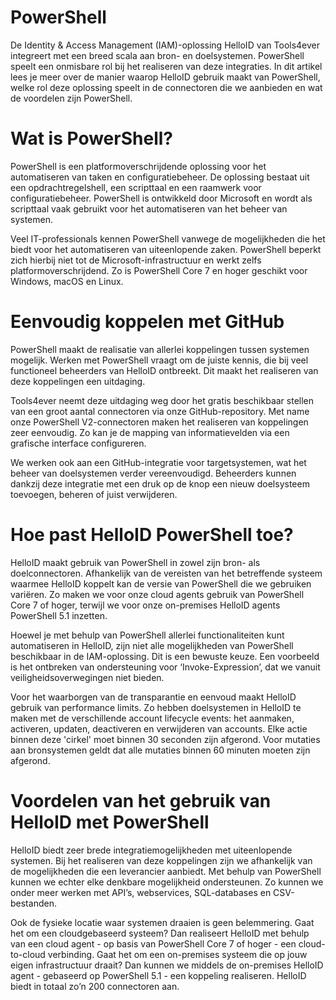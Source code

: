 # PowerShell

De Identity & Access Management (IAM)-oplossing HelloID van Tools4ever integreert met een breed scala aan bron- en doelsystemen. PowerShell speelt een onmisbare rol bij het realiseren van deze integraties. In dit artikel lees je meer over de manier waarop HelloID gebruik maakt van PowerShell, welke rol deze oplossing speelt in de connectoren die we aanbieden en wat de voordelen zijn PowerShell. 

# Wat is PowerShell?
PowerShell is een platformoverschrijdende oplossing voor het automatiseren van taken en configuratiebeheer. De oplossing bestaat uit een opdrachtregelshell, een scripttaal en een raamwerk voor configuratiebeheer. PowerShell is ontwikkeld door Microsoft en wordt als scripttaal vaak gebruikt voor het automatiseren van het beheer van systemen. 

Veel IT-professionals kennen PowerShell vanwege de mogelijkheden die het biedt voor het automatiseren van uiteenlopende zaken. PowerShell beperkt zich hierbij niet tot de Microsoft-infrastructuur en werkt zelfs platformoverschrijdend. Zo is PowerShell Core 7 en hoger geschikt voor Windows, macOS en Linux.

# Eenvoudig koppelen met GitHub 
PowerShell maakt de realisatie van allerlei koppelingen tussen systemen mogelijk. Werken met PowerShell vraagt om de juiste kennis, die bij veel functioneel beheerders van HelloID ontbreekt. Dit maakt het realiseren van deze koppelingen een uitdaging. 

Tools4ever neemt deze uitdaging weg door het gratis beschikbaar stellen van een groot aantal connectoren via onze GitHub-repository. Met name onze PowerShell V2-connectoren maken het realiseren van koppelingen zeer eenvoudig. Zo kan je de mapping van informatievelden via een grafische interface configureren.  

We werken ook aan een GitHub-integratie voor targetsystemen, wat het beheer van doelsystemen verder vereenvoudigd. Beheerders kunnen dankzij deze integratie met een druk op de knop een nieuw doelsysteem toevoegen, beheren of juist verwijderen. 

# Hoe past HelloID PowerShell toe?
HelloID maakt gebruik van PowerShell in zowel zijn bron- als doelconnectoren. Afhankelijk van de vereisten van het betreffende systeem waarmee HelloID koppelt kan de versie van PowerShell die we gebruiken variëren. Zo maken we voor onze cloud agents gebruik van PowerShell Core 7 of hoger, terwijl we voor onze on-premises HelloID agents PowerShell 5.1 inzetten.

Hoewel je met behulp van PowerShell allerlei functionaliteiten kunt automatiseren in HelloID, zijn niet alle mogelijkheden van PowerShell beschikbaar in de IAM-oplossing. Dit is een bewuste keuze. Een voorbeeld is het ontbreken van ondersteuning voor ‘Invoke-Expression’, dat we vanuit veiligheidsoverwegingen niet bieden.

Voor het waarborgen van de transparantie en eenvoud maakt HelloID gebruik van performance limits. Zo hebben doelsystemen in HelloID te maken met de verschillende account lifecycle events: het aanmaken, activeren, updaten, deactiveren en verwijderen van accounts. Elke actie binnen deze 'cirkel' moet binnen 30 seconden zijn afgerond. Voor mutaties aan bronsystemen geldt dat alle mutaties binnen 60 minuten moeten zijn afgerond. 

# Voordelen van het gebruik van HelloID met PowerShell
HelloID biedt zeer brede integratiemogelijkheden met uiteenlopende systemen. Bij het realiseren van deze koppelingen zijn we afhankelijk van de mogelijkheden die een leverancier aanbiedt. Met behulp van PowerShell kunnen we echter elke denkbare mogelijkheid ondersteunen. Zo kunnen we onder meer werken met API’s, webservices, SQL-databases en CSV-bestanden. 

Ook de fysieke locatie waar systemen draaien is geen belemmering. Gaat het om een cloudgebaseerd systeem? Dan realiseert HelloID met behulp van een cloud agent - op basis van PowerShell Core 7 of hoger - een cloud-to-cloud verbinding. Gaat het om een on-premises systeem die op jouw eigen infrastructuur draait? Dan kunnen we middels de on-premises HelloID agent - gebaseerd op PowerShell 5.1 - een koppeling realiseren. 
HelloID biedt in totaal zo’n 200 connectoren aan.

